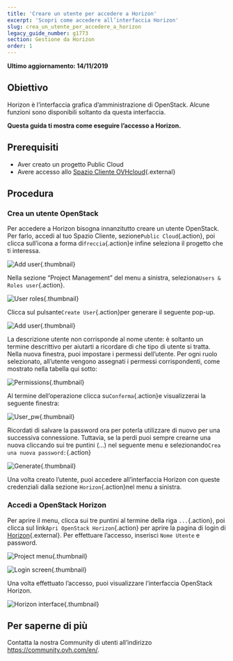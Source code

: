 ```yaml
---
title: 'Creare un utente per accedere a Horizon'
excerpt: 'Scopri come accedere all’interfaccia Horizon'
slug: crea_un_utente_per_accedere_a_horizon
legacy_guide_number: g1773
section: Gestione da Horizon
order: 1
---
```


**Ultimo aggiornamento: 14/11/2019**

## Obiettivo

Horizon è l’interfaccia grafica d’amministrazione di OpenStack.  Alcune funzioni sono disponibili soltanto da questa interfaccia.

**Questa guida ti mostra come eseguire l’accesso a Horizon.**


## Prerequisiti

- Aver creato un progetto Public Cloud
- Avere accesso allo [Spazio Cliente OVHcloud](https://ovh.com/auth/?action=gotomanager){.external}

## Procedura

### Crea un utente OpenStack

Per accedere a Horizon bisogna innanzitutto creare un utente OpenStack. Per farlo, accedi al tuo Spazio Cliente, sezione`Public Cloud`{.action},  poi clicca sull’icona a forma di`freccia`{.action}e infine seleziona il progetto che ti interessa.

![Add user](images/select_project.png){.thumbnail}

Nella sezione “Project Management” del menu a sinistra, seleziona`Users & Roles user`{.action}.

![User roles](images/users_roles.png){.thumbnail}

Clicca sul pulsante`Create User`{.action}per generare il seguente pop-up.

![Add user](images/adduser.png){.thumbnail}

La descrizione utente non corrisponde al nome utente: è soltanto un termine descrittivo per aiutarti a ricordare di che tipo di utente si tratta. Nella nuova finestra, puoi impostare i permessi dell’utente. Per ogni ruolo selezionato, all’utente vengono assegnati i permessi corrispondenti, come mostrato nella tabella qui sotto:

![Permissions](images/permissions.png){.thumbnail}

Al termine dell’operazione clicca su`Conferma`{.action}e visualizzerai la seguente finestra: 

![User_pw](images/user_pw.png){.thumbnail}

Ricordati di salvare la password ora per poterla utilizzare di nuovo per una successiva connessione. Tuttavia, se la perdi puoi sempre crearne una nuova cliccando sui tre puntini (...) nel seguente menu e selezionando`Crea una nuova password:`{.action}

![Generate](images/generatepw.png){.thumbnail}

Una volta creato l’utente, puoi accedere all’interfaccia Horizon con queste credenziali dalla sezione `Horizon`{.action}nel menu a sinistra.

### Accedi a OpenStack Horizon

Per aprire il menu, clicca sui tre puntini al termine della riga `...`{.action}, poi clicca sul link`Apri OpenStack Horizon`{.action} per aprire la pagina di login di [Horizon](https://horizon.cloud.ovh.net/auth/login/){.external}. Per effettuare l’accesso, inserisci `Nome Utente` e password.

![Project menu](images/3_H_open_menu.png){.thumbnail}

![Login screen](images/4_H_login_window.png){.thumbnail}

Una volta effettuato l’accesso, puoi visualizzare l’interfaccia OpenStack Horizon.

![Horizon interface](images/5_H_view.png){.thumbnail}


## Per saperne di più 

Contatta la nostra Community di utenti all’indirizzo <https://community.ovh.com/en/>.